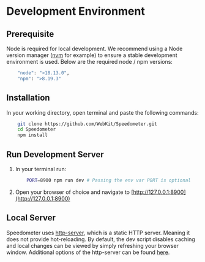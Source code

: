 # Development Environment

## Prerequisite

Node is required for local development.
We recommend using a Node version manager ([nvm](https://github.com/nvm-sh/nvm) for example) to ensure a stable development environment is used.
Below are the required node / npm versions:

```sh
    "node": ">18.13.0",
    "npm": ">8.19.3"
```

## Installation

In your working directory, open terminal and paste the following commands:

```sh
    git clone https://github.com/WebKit/Speedometer.git
    cd Speedometer
    npm install
```

## Run Development Server

1. In your terminal run:
    ```sh
        PORT=8900 npm run dev # Passing the env var PORT is optional
    ```
2. Open your browser of choice and navigate to [http://127.0.0.1:8900](http://127.0.0.1:8900)

## Local Server

Speedometer uses [http-server](https://github.com/http-party/http-server), which is a static HTTP server. Meaning it does not provide hot-reloading. By default, the dev script disables caching and local changes can be viewed by simply refreshing your browser window. Additional options of the http-server can be found [here](https://github.com/http-party/http-server#available-options).
